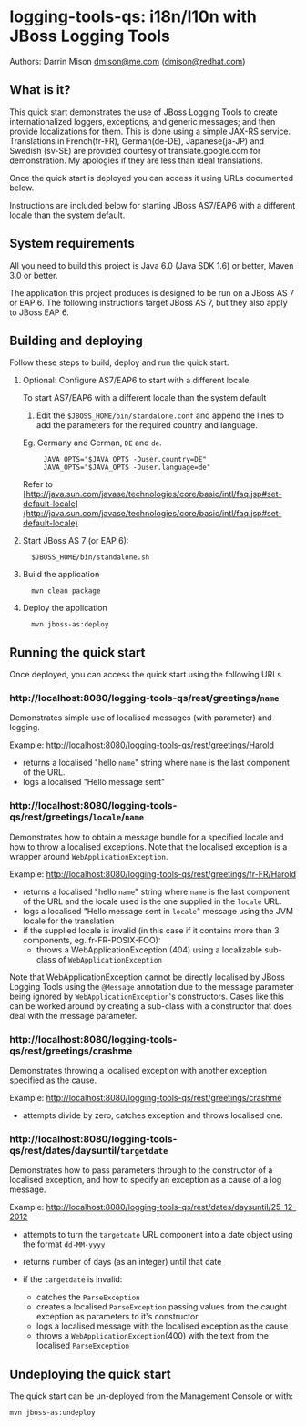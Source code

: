 # logging-tools-qs: i18n/l10n with JBoss Logging Tools

Authors: Darrin Mison dmison@me.com (dmison@redhat.com)

## What is it?

This quick start demonstrates the use of JBoss Logging Tools to create internationalized loggers,
exceptions, and generic messages; and then provide localizations for them. This is done using a
simple JAX-RS service. Translations in French(fr-FR), German(de-DE), Japanese(ja-JP) and Swedish
(sv-SE) are provided courtesy of translate.google.com for demonstration. My apologies if they are
less than ideal translations.

Once the quick start is deployed you can access it using URLs documented below.

Instructions are included below for starting JBoss AS7/EAP6 with a different locale than the system 
default.


## System requirements

All you need to build this project is Java 6.0 (Java SDK 1.6) or better, Maven 3.0 or better.

The application this project produces is designed to be run on a JBoss AS 7 or EAP 6. The following
instructions target JBoss AS 7, but they also apply to JBoss EAP 6.


## Building and deploying

Follow these steps to build, deploy and run the quick start.

1. Optional: Configure AS7/EAP6 to start with a different locale.

   To start AS7/EAP6 with a different locale than the system default
   
    1. Edit the `$JBOSS_HOME/bin/standalone.conf` and append the lines to add the parameters for 
    the required country and language.  
    
      Eg. Germany and German, `DE` and `de`.
    
            JAVA_OPTS="$JAVA_OPTS -Duser.country=DE"
            JAVA_OPTS="$JAVA_OPTS -Duser.language=de"

      Refer to [http://java.sun.com/javase/technologies/core/basic/intl/faq.jsp#set-default-locale](http://java.sun.com/javase/technologies/core/basic/intl/faq.jsp#set-default-locale) 
      
1. Start JBoss AS 7 (or EAP 6):

         $JBOSS_HOME/bin/standalone.sh

2. Build the application

         mvn clean package
	   
3. Deploy the application 

         mvn jboss-as:deploy
	   
## Running the quick start

Once deployed, you can access the quick start using the following URLs.

### http://localhost:8080/logging-tools-qs/rest/greetings/`name`

   Demonstrates simple use of localised messages (with parameter) and logging.

   Example: [http://localhost:8080/logging-tools-qs/rest/greetings/Harold](http://localhost:8080/logging-tools-qs/rest/greetings/Harold)

   * returns a localised "hello `name`" string where `name` is the last component of the URL.
   * logs a localised "Hello message sent"

### http://localhost:8080/logging-tools-qs/rest/greetings/`locale`/`name`

   Demonstrates how to obtain a message bundle for a specified locale and how to throw a localised
   exceptions. Note that the localised exception is a wrapper around `WebApplicationException`.

   Example: [http://localhost:8080/logging-tools-qs/rest/greetings/fr-FR/Harold](http://localhost:8080/logging-tools-qs/rest/greetings/fr-FR/Harold)
      
   * returns a localised "hello `name`" string where `name` is the last component of the URL and
     the locale used is the one supplied in the `locale` URL.
   * logs a localised "Hello message sent in `locale`" message using the JVM locale for the translation
   * if the supplied locale is invalid (in this case if it contains more than 3 components, eg. fr-FR-POSIX-FOO):
      * throws a WebApplicationException (404) using a localizable sub-class of `WebApplicationException` 
   
   Note that WebApplicationException cannot be directly localised by JBoss Logging Tools using the
   `@Message` annotation due to the message parameter being ignored by `WebApplicationException`'s
   constructors. Cases like this can be worked around by creating a sub-class with a constructor
   that does deal with the message parameter.
   
### http://localhost:8080/logging-tools-qs/rest/greetings/crashme
   
   Demonstrates throwing a localised exception with another exception specified as the cause.
   
   Example: [http://localhost:8080/logging-tools-qs/rest/greetings/crashme](http://localhost:8080/logging-tools-qs/rest/greetings/crashme)
   
   * attempts divide by zero, catches exception and throws localised one.
   
### http://localhost:8080/logging-tools-qs/rest/dates/daysuntil/`targetdate`

   Demonstrates how to pass parameters through to the constructor of a localised exception, and
   how to specify an exception as a cause of a log message.

   Example: [http://localhost:8080/logging-tools-qs/rest/dates/daysuntil/25-12-2012](http://localhost:8080/logging-tools-qs/rest/dates/daysuntil/25-12-2012)
   
   * attempts to turn the `targetdate` URL component into a date object using the format `dd-MM-yyyy`
   * returns number of days (as an integer) until that date
   * if the `targetdate` is invalid:
   
     * catches the `ParseException`
     * creates a localised `ParseException` passing values from the caught exception as parameters to it's constructor
     * logs a localised message with the localised exception as the cause
     * throws a `WebApplicationException`(400) with the text from the localised `ParseException`

## Undeploying the quick start

The quick start can be un-deployed from the Management Console or with:

    mvn jboss-as:undeploy
